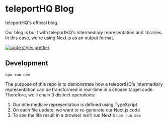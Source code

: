 # teleportHQ Blog
teleportHQ's official blog.

Our blog is built with teleportHQ's intermediary representation and libraries. In this case, we're using Next.js as an output format.

[![code style: prettier](https://img.shields.io/badge/code_style-prettier-ff69b4.svg)](https://github.com/prettier/prettier)

## Development

```
npm run dev
``` 

The purpose of this repo is to demonstrate how a teleportHQ's intermediary representation can be transformed in real-time in a chosen target code. 
Therefore, we'll chain 3 distinct operations:

1. Our intermediare representation is defined using TypeScript
2. On each file update, we want to re-generate our Next.js code
3. To see the life result in a browser we'll run Next's `npm run dev`

